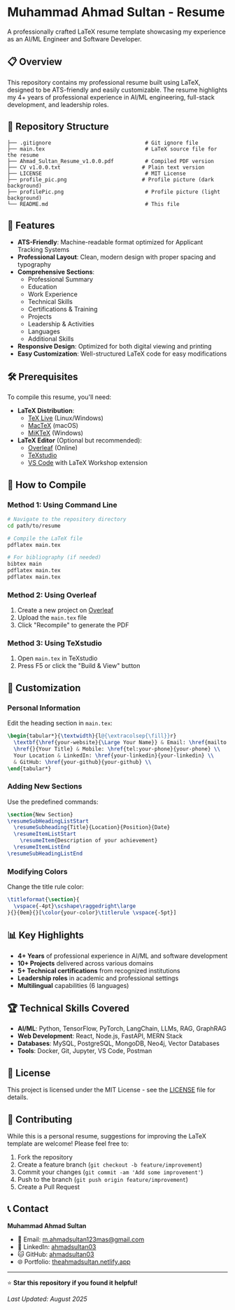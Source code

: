 # Muhammad Ahmad Sultan - Resume

A professionally crafted LaTeX resume template showcasing my experience as an AI/ML Engineer and Software Developer.

## 📋 Overview

This repository contains my professional resume built using LaTeX, designed to be ATS-friendly and easily customizable. The resume highlights my 4+ years of professional experience in AI/ML engineering, full-stack development, and leadership roles.

## 📁 Repository Structure

```
├── .gitignore                              # Git ignore file
├── main.tex                                # LaTeX source file for the resume
├── Ahmad_Sultan_Resume_v1.0.0.pdf          # Compiled PDF version
├── CV v1.0.0.txt                          # Plain text version
├── LICENSE                                 # MIT License
├── profile_pic.png                        # Profile picture (dark background)
├── profilePic.png                          # Profile picture (light background)
└── README.md                               # This file
```

## 🚀 Features

- **ATS-Friendly**: Machine-readable format optimized for Applicant Tracking Systems
- **Professional Layout**: Clean, modern design with proper spacing and typography
- **Comprehensive Sections**: 
  - Professional Summary
  - Education
  - Work Experience
  - Technical Skills
  - Certifications & Training
  - Projects
  - Leadership & Activities
  - Languages
  - Additional Skills
- **Responsive Design**: Optimized for both digital viewing and printing
- **Easy Customization**: Well-structured LaTeX code for easy modifications

## 🛠️ Prerequisites

To compile this resume, you'll need:

- **LaTeX Distribution**: 
  - [TeX Live](https://www.tug.org/texlive/) (Linux/Windows)
  - [MacTeX](https://www.tug.org/mactex/) (macOS)
  - [MiKTeX](https://miktex.org/) (Windows)
- **LaTeX Editor** (Optional but recommended):
  - [Overleaf](https://www.overleaf.com/) (Online)
  - [TeXstudio](https://www.texstudio.org/)
  - [VS Code](https://code.visualstudio.com/) with LaTeX Workshop extension

## 📝 How to Compile

### Method 1: Using Command Line
```bash
# Navigate to the repository directory
cd path/to/resume

# Compile the LaTeX file
pdflatex main.tex

# For bibliography (if needed)
bibtex main
pdflatex main.tex
pdflatex main.tex
```

### Method 2: Using Overleaf
1. Create a new project on [Overleaf](https://www.overleaf.com/)
2. Upload the `main.tex` file
3. Click "Recompile" to generate the PDF

### Method 3: Using TeXstudio
1. Open `main.tex` in TeXstudio
2. Press F5 or click the "Build & View" button

## 🎨 Customization

### Personal Information
Edit the heading section in `main.tex`:
```latex
\begin{tabular*}{\textwidth}{l@{\extracolsep{\fill}}r}
  \textbf{\href{your-website}{\Large Your Name}} & Email: \href{mailto:your-email}{your-email}\\
  \href{}{Your Title} & Mobile: \href{tel:your-phone}{your-phone} \\
  Your Location & LinkedIn: \href{your-linkedin}{your-linkedin} \\
  & GitHub: \href{your-github}{your-github} \\
\end{tabular*}
```

### Adding New Sections
Use the predefined commands:
```latex
\section{New Section}
\resumeSubHeadingListStart
  \resumeSubheading{Title}{Location}{Position}{Date}
  \resumeItemListStart
    \resumeItem{Description of your achievement}
  \resumeItemListEnd
\resumeSubHeadingListEnd
```

### Modifying Colors
Change the title rule color:
```latex
\titleformat{\section}{
  \vspace{-4pt}\scshape\raggedright\large
}{}{0em}{}[\color{your-color}\titlerule \vspace{-5pt}]
```

## 📊 Key Highlights

- **4+ Years** of professional experience in AI/ML and software development
- **10+ Projects** delivered across various domains
- **5+ Technical certifications** from recognized institutions
- **Leadership roles** in academic and professional settings
- **Multilingual** capabilities (6 languages)

## 🏆 Technical Skills Covered

- **AI/ML**: Python, TensorFlow, PyTorch, LangChain, LLMs, RAG, GraphRAG
- **Web Development**: React, Node.js, FastAPI, MERN Stack
- **Databases**: MySQL, PostgreSQL, MongoDB, Neo4j, Vector Databases
- **Tools**: Docker, Git, Jupyter, VS Code, Postman

## 📄 License

This project is licensed under the MIT License - see the [LICENSE](LICENSE) file for details.

## 🤝 Contributing

While this is a personal resume, suggestions for improving the LaTeX template are welcome! Please feel free to:

1. Fork the repository
2. Create a feature branch (`git checkout -b feature/improvement`)
3. Commit your changes (`git commit -am 'Add some improvement'`)
4. Push to the branch (`git push origin feature/improvement`)
5. Create a Pull Request

## 📞 Contact

**Muhammad Ahmad Sultan**
- 📧 Email: [m.ahmadsultan123mas@gmail.com](mailto:m.ahmadsultan123mas@gmail.com)
- 💼 LinkedIn: [ahmadsultan03](https://www.linkedin.com/in/ahmadsultan03/)
- 🐱 GitHub: [ahmadsultan03](https://github.com/ahmadsultan03)
- 🌐 Portfolio: [theahmadsultan.netlify.app](https://theahmadsultan.netlify.app/)

---

⭐ **Star this repository if you found it helpful!**

*Last Updated: August 2025*